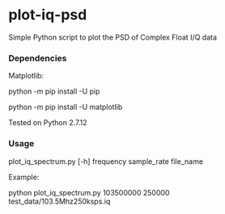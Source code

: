 # plot-iq-psd
Simple Python script to plot the PSD of Complex Float I/Q data

### Dependencies
Matplotlib:

python -m pip install -U pip

python -m pip install -U matplotlib

Tested on Python 2.7.12

### Usage
plot_iq_spectrum.py [-h] frequency sample_rate file_name

Example: 

python plot_iq_spectrum.py 103500000 250000 test_data/103.5Mhz250ksps.iq
